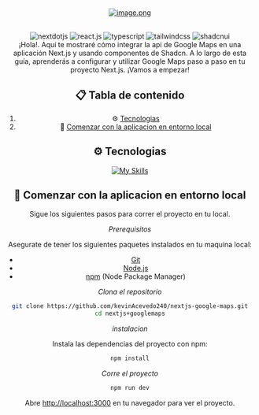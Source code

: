 <div align="center">
  
  <br />

[![image.png](https://i.postimg.cc/G2ZsTKnF/image.png)](https://www.kevin-acevedo.dev/)

  <br/>

  <div>
    <img src="https://img.shields.io/badge/-Next_JS-black?style=for-the-badge&logoColor=white&logo=nextdotjs&color=000000" alt="nextdotjs" />
    <img src="https://img.shields.io/badge/-React_JS-black?style=for-the-badge&logoColor=white&logo=react&color=61DAFB" alt="react.js" />
    <img src="https://img.shields.io/badge/-Typescript-black?style=for-the-badge&logoColor=white&logo=typescript&color=3178C6" alt="typescript" />
    <img src="https://img.shields.io/badge/-Tailwind_CSS-black?style=for-the-badge&logoColor=white&logo=tailwindcss&color=06B6D4" alt="tailwindcss" />
    <img src="https://img.shields.io/badge/shadcn%2Fui-000000?style=for-the-badge&logo=shadcnui&logoColor=white" alt="shadcnui" />
    
  </div>

  <div align="center">
    ¡Hola!. Aquí te mostraré cómo integrar la api de Google Maps en una aplicación Next.js y usando componentes de Shadcn. A lo largo de esta guía, aprenderás a configurar y utilizar Google Maps paso a paso en tu proyecto Next.js. ¡Vamos a empezar!
  </div>

## 📋 <a name="table">Tabla de contenido</a>

1. ⚙ [Tecnologias](#tech-stack)
2. 🤸 [Comenzar con la aplicacion en entorno local](#quick-start)


## <a name="tech-stack">⚙ Tecnologias</a>

[![My Skills](https://skillicons.dev/icons?i=tailwind,typescript,react,nextjs)](https://skillicons.dev)<br/>



## <a name="quick-start">🤸 Comenzar con la aplicacion en entorno local</a>

Sigue los siguientes pasos para correr el proyecto en tu local.

*Prerequisitos*

Asegurate de tener los siguientes paquetes instalados en tu maquina local:

- [Git](https://git-scm.com/)
- [Node.js](https://nodejs.org/en)
- [npm](https://www.npmjs.com/) (Node Package Manager)

*Clona el repositorio*

```bash
git clone https://github.com/kevinAcevedo240/nextjs-google-maps.git
cd nextjs+googlemaps
```

*instalacion*

Instala las dependencias del proyecto con npm:

```bash
npm install
```


*Corre el proyecto*

```bash
npm run dev
```

Abre [http://localhost:3000](http://localhost:3000) en tu navegador para ver el proyecto.


